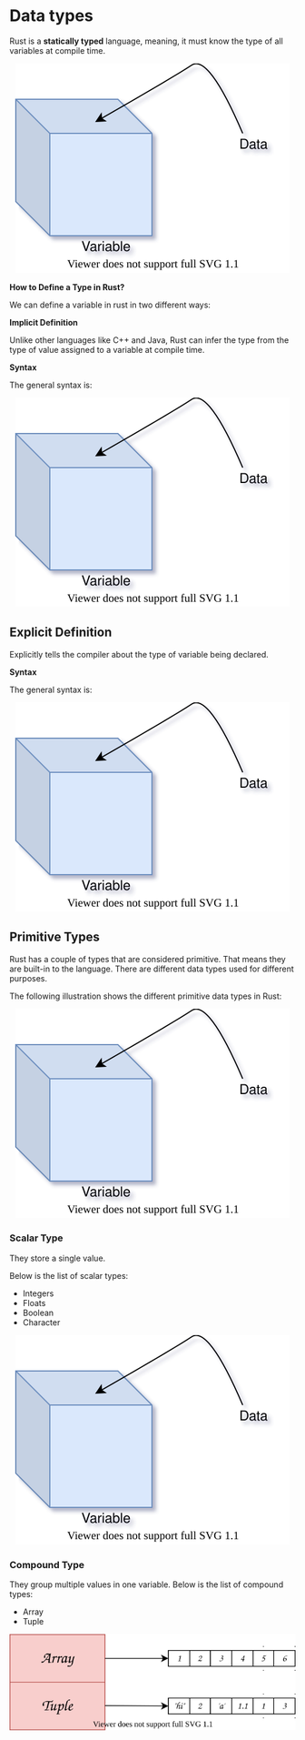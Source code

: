 # Data types

Rust is a **statically typed** language, meaning, it must know the type of all variables at compile time.

<p align="center">
<img src="https://github.com/imrank03/rustgrow_images/blob/main/variable.svg?raw=true">
</p>

**How to Define a Type in Rust?**

We can define a variable in rust in two different ways:

**Implicit Definition**

Unlike other languages like C++ and Java, Rust can infer the type from the type of value assigned to a variable at compile time.

**Syntax**

The general syntax is:

<p align="center">
<img src="https://github.com/imrank03/rustgrow_images/blob/main/variable.svg?raw=true">
</p>

## **Explicit Definition**

Explicitly tells the compiler about the type of variable being declared.

**Syntax**

The general syntax is:

<p align="center">
<img src="https://github.com/imrank03/rustgrow_images/blob/main/variable.svg?raw=true">
</p>

## **Primitive Types**

Rust has a couple of types that are considered primitive. That means they are built-in to the language. There are different data types used for different purposes.

The following illustration shows the different primitive data types in Rust:

<p align="center">
<img src="https://github.com/imrank03/rustgrow_images/blob/main/variable.svg?raw=true">
</p>

### Scalar Type

They store a single value.

Below is the list of scalar types:

- Integers
- Floats
- Boolean
- Character

<p align="center">
<img src="https://github.com/imrank03/rustgrow_images/blob/main/variable.svg?raw=true">
</p>

### Compound Type

They group multiple values in one variable. Below is the list of compound types:

- Array
- Tuple

<p align="center">
<img src="https://github.com/imrank03/rustgrow_images/blob/main/data_types/compound.svg?raw=true">
</p>